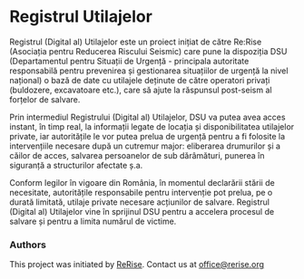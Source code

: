 # Registrul Utilajelor

Registrul (Digital al) Utilajelor este un proiect inițiat de către Re:Rise (Asociația pentru Reducerea Riscului Seismic) care pune la dispoziția DSU (Departamentul pentru Situații de Urgență - principala autoritate responsabilă pentru prevenirea și gestionarea situațiilor de urgență la nivel național) o bază de date cu utilajele deținute de către operatori privați (buldozere, excavatoare etc.), care să ajute la răspunsul post-seism al forțelor de salvare. 

Prin intermediul Registrului (Digital al) Utilajelor, DSU va putea avea acces instant, în timp real, la informații legate de locația și disponibilitatea utilajelor private, iar autoritățile le vor putea prelua de urgență pentru a fi folosite la intervențiile necesare după un cutremur major: eliberarea drumurilor și a căilor de acces, salvarea persoanelor de sub dărâmături, punerea în siguranță a structurilor afectate ș.a. 

Conform legilor în vigoare din România, în momentul declarării stării de necesitate, autoritățile responsabile pentru intervenție pot prelua, pe o durată limitată, utilaje private necesare acțiunilor de salvare. Registrul (Digital al) Utilajelor vine în sprijinul DSU pentru a accelera procesul de salvare și pentru a limita numărul de victime.


### Authors

This project was initiated by [ReRise](http://rerise.org). Contact us at [office@rerise.org](office@rerise.org)
